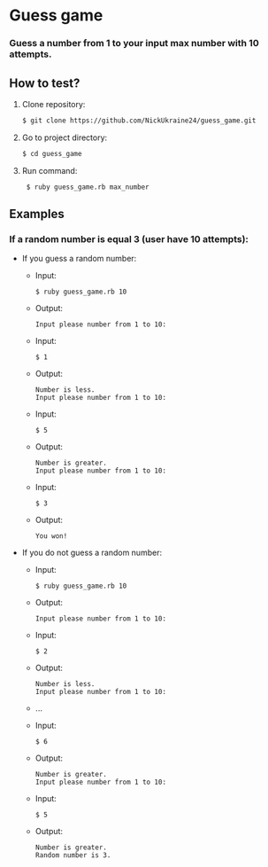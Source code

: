 # Guess game
### Guess a number from 1 to your input max number with 10 attempts.

## How to test?
1. Clone repository:
    ```sh
    $ git clone https://github.com/NickUkraine24/guess_game.git
    ```
2. Go to project directory:
    ```sh
    $ cd guess_game
    ```
3. Run command:
   ```shell
    $ ruby guess_game.rb max_number
    ```
## Examples
### If a random number is **equal 3** (user have **10 attempts**):
* If you guess a random number:
  - Input:
    ```shell
    $ ruby guess_game.rb 10
    ```
  - Output:
    ```shell
    Input please number from 1 to 10:
    ```
  - Input:
    ```shell
    $ 1
    ```
  - Output:
    ```shell
    Number is less.
    Input please number from 1 to 10:
    ```
  - Input:
    ```shell
    $ 5
    ```
  - Output:
    ```shell
    Number is greater.
    Input please number from 1 to 10:
    ```
  - Input:
    ```shell
    $ 3
    ```
  - Output:
    ```shell
    You won! 
    ```

* If you do not guess a random number:
  - Input:
    ```shell
    $ ruby guess_game.rb 10
    ```
  - Output:
    ```shell
    Input please number from 1 to 10:
    ```
  - Input:
    ```shell
    $ 2
    ```
  - Output:
    ```shell
    Number is less.
    Input please number from 1 to 10:
    ```
  - ...
  
  - Input:
    ```shell
    $ 6
    ```
  - Output:
    ```shell
    Number is greater.
    Input please number from 1 to 10:
    ```
  - Input:
    ```shell
    $ 5
    ```
  - Output:
    ```shell
    Number is greater.
    Random number is 3.
    ```
